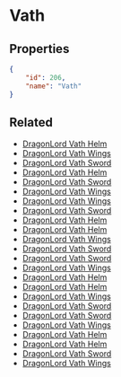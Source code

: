 # Vath

<no description available>

## Properties

```json
{
    "id": 206,
    "name": "Vath"
}
```

## Related

- [DragonLord Vath Helm](../items/18236-dragonlord-vath-helm.md)
- [DragonLord Vath Wings](../items/18237-dragonlord-vath-wings.md)
- [DragonLord Vath Sword](../items/18238-dragonlord-vath-sword.md)
- [DragonLord Vath Helm](../items/12447-dragonlord-vath-helm.md)
- [DragonLord Vath Sword](../items/12431-dragonlord-vath-sword.md)
- [DragonLord Vath Wings](../items/12439-dragonlord-vath-wings.md)
- [DragonLord Vath Wings](../items/12438-dragonlord-vath-wings.md)
- [DragonLord Vath Sword](../items/12430-dragonlord-vath-sword.md)
- [DragonLord Vath Helm](../items/12446-dragonlord-vath-helm.md)
- [DragonLord Vath Helm](../items/12445-dragonlord-vath-helm.md)
- [DragonLord Vath Wings](../items/12437-dragonlord-vath-wings.md)
- [DragonLord Vath Sword](../items/12429-dragonlord-vath-sword.md)
- [DragonLord Vath Sword](../items/12428-dragonlord-vath-sword.md)
- [DragonLord Vath Wings](../items/12436-dragonlord-vath-wings.md)
- [DragonLord Vath Helm](../items/12444-dragonlord-vath-helm.md)
- [DragonLord Vath Helm](../items/12443-dragonlord-vath-helm.md)
- [DragonLord Vath Wings](../items/12435-dragonlord-vath-wings.md)
- [DragonLord Vath Sword](../items/12427-dragonlord-vath-sword.md)
- [DragonLord Vath Sword](../items/12426-dragonlord-vath-sword.md)
- [DragonLord Vath Wings](../items/12434-dragonlord-vath-wings.md)
- [DragonLord Vath Helm](../items/12442-dragonlord-vath-helm.md)
- [DragonLord Vath Helm](../items/12441-dragonlord-vath-helm.md)
- [DragonLord Vath Sword](../items/12425-dragonlord-vath-sword.md)
- [DragonLord Vath Wings](../items/12433-dragonlord-vath-wings.md)

